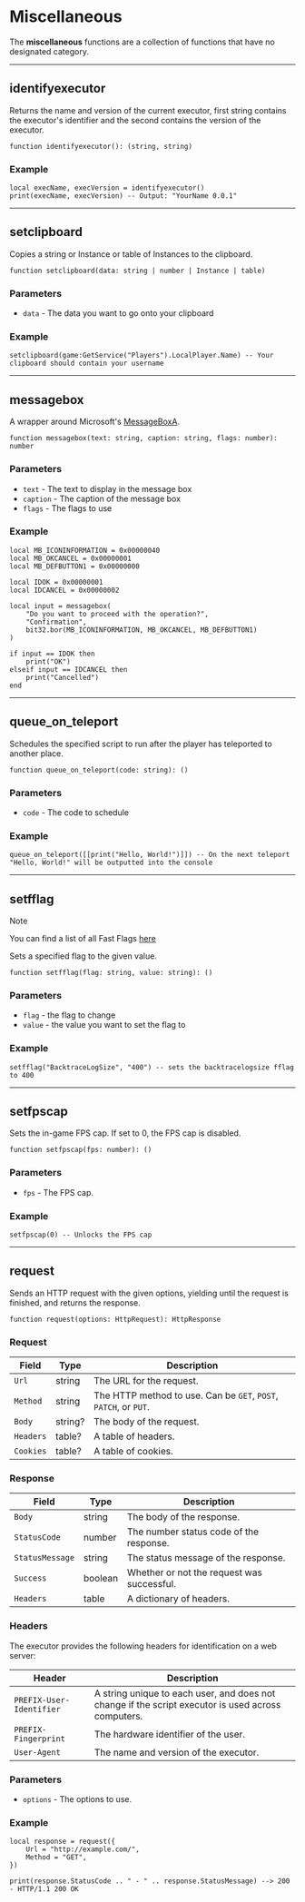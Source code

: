 # Miscellaneous

The **miscellaneous** functions are a collection of functions that have no designated category.

---

## identifyexecutor

Returns the name and version of the current executor, first string contains the executor's identifier and the second contains the version of the executor.

```luau
function identifyexecutor(): (string, string)
```

### Example

```luau
local execName, execVersion = identifyexecutor()
print(execName, execVersion) -- Output: "YourName 0.0.1"
```
---

## setclipboard

Copies a string or Instance or table of Instances to the clipboard.

```luau
function setclipboard(data: string | number | Instance | table)
```

### Parameters

- `data` - The data you want to go onto your clipboard

### Example

```luau
setclipboard(game:GetService("Players").LocalPlayer.Name) -- Your clipboard should contain your username
```

---

## messagebox

A wrapper around Microsoft's [MessageBoxA](https://learn.microsoft.com/en-us/windows/win32/api/winuser/nf-winuser-messageboxa).

```luau
function messagebox(text: string, caption: string, flags: number): number
```

### Parameters
- `text` - The text to display in the message box
- `caption` - The caption of the message box
- `flags` - The flags to use

### Example

```luau
local MB_ICONINFORMATION = 0x00000040
local MB_OKCANCEL = 0x00000001
local MB_DEFBUTTON1 = 0x00000000

local IDOK = 0x00000001
local IDCANCEL = 0x00000002

local input = messagebox(
    "Do you want to proceed with the operation?",
    "Confirmation",
    bit32.bor(MB_ICONINFORMATION, MB_OKCANCEL, MB_DEFBUTTON1)
)

if input == IDOK then
    print("OK")
elseif input == IDCANCEL then
    print("Cancelled")
end
```

---

## queue_on_teleport

Schedules the specified script to run after the player has teleported to another place.

```luau
function queue_on_teleport(code: string): ()
```

### Parameters
- `code` - The code to schedule

### Example
```luau
queue_on_teleport([[print("Hello, World!")]]) -- On the next teleport "Hello, World!" will be outputted into the console
```

---

## setfflag

> [!NOTE]
> You can find a list of all Fast Flags [here](https://raw.githubusercontent.com/MaximumADHD/Roblox-FFlag-Tracker/main/PCDesktopClient.json)

Sets a specified flag to the given value.

```luau
function setfflag(flag: string, value: string): ()
```

### Parameters
- `flag` - the flag to change
- `value` - the value you want to set the flag to

### Example

```luau
setfflag("BacktraceLogSize", "400") -- sets the backtracelogsize fflag to 400
```

---

## setfpscap

Sets the in-game FPS cap. If set to 0, the FPS cap is disabled.

```luau
function setfpscap(fps: number): ()
```

### Parameters
- `fps` - The FPS cap.

### Example

```luau
setfpscap(0) -- Unlocks the FPS cap
```

---

## request

Sends an HTTP request with the given options, yielding until the request is finished, and returns the response.

```luau
function request(options: HttpRequest): HttpResponse
```

### Request

| Field | Type | Description |
| ----- | ---- | ----------- |
| `Url` | string | The URL for the request. |
| `Method` | string | The HTTP method to use. Can be `GET`, `POST`, `PATCH`, or `PUT`. |
| `Body` | string? | The body of the request. |
| `Headers` | table? | A table of headers. |
| `Cookies` | table? | A table of cookies. |

### Response

| Field | Type | Description |
| ----- | ---- | ----------- |
| `Body` | string | The body of the response. |
| `StatusCode` | number | The number status code of the response. |
| `StatusMessage` | string | The status message of the response. |
| `Success` | boolean | Whether or not the request was successful. |
| `Headers` | table | A dictionary of headers. |

### Headers

The executor provides the following headers for identification on a web server:

| Header | Description |
| ------ | ----------- |
| `PREFIX-User-Identifier` | A string unique to each user, and does not change if the script executor is used across computers. |
| `PREFIX-Fingerprint` | The hardware identifier of the user. |
| `User-Agent` | The name and version of the executor. |

### Parameters

- `options` - The options to use.

### Example
```luau
local response = request({
	Url = "http://example.com/",
	Method = "GET",
})

print(response.StatusCode .. " - " .. response.StatusMessage) --> 200 - HTTP/1.1 200 OK
```
